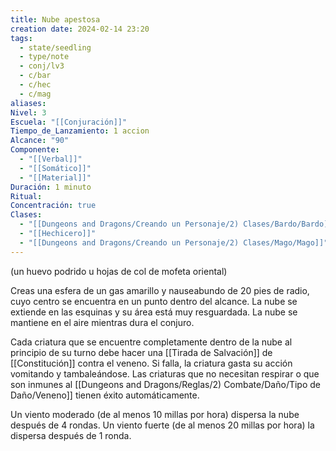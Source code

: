 ```yaml
---
title: Nube apestosa
creation date: 2024-02-14 23:20
tags:
  - state/seedling
  - type/note
  - conj/lv3
  - c/bar
  - c/hec
  - c/mag
aliases: 
Nivel: 3
Escuela: "[[Conjuración]]"
Tiempo_de_Lanzamiento: 1 accion
Alcance: "90"
Componente:
  - "[[Verbal]]"
  - "[[Somático]]"
  - "[[Material]]"
Duración: 1 minuto
Ritual: 
Concentración: true
Clases:
  - "[[Dungeons and Dragons/Creando un Personaje/2) Clases/Bardo/Bardo]]"
  - "[[Hechicero]]"
  - "[[Dungeons and Dragons/Creando un Personaje/2) Clases/Mago/Mago]]"
---
```

(un huevo podrido u hojas de col de mofeta oriental)

Creas una esfera de un gas amarillo y nauseabundo de 20 pies de radio, cuyo centro se encuentra en un punto dentro del alcance. La nube se extiende en las esquinas y su área está muy resguardada. La nube se mantiene en el aire mientras dura el conjuro.

Cada criatura que se encuentre completamente dentro de la nube al principio de su turno debe hacer una [[Tirada de Salvación]] de [[Constitución]] contra el veneno. Si falla, la criatura gasta su acción vomitando y tambaleándose. Las criaturas que no necesitan respirar o que son inmunes al [[Dungeons and Dragons/Reglas/2) Combate/Daño/Tipo de Daño/Veneno]] tienen éxito automáticamente.

Un viento moderado (de al menos 10 millas por hora) dispersa la nube después de 4 rondas. Un viento fuerte (de al menos 20 millas por hora) la dispersa después de 1 ronda.
